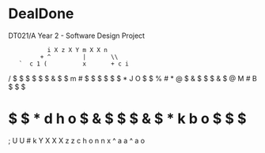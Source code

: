 # DealDone

DT021/A Year 2 - Software Design Project

               i X z X Y m X X n          
             + ^         |       \\        
       `  c 1 (          x       + c i     
   / $ $ $ $ $ $ & $ $ m # $ $ $ $ $ $ * J
 O $ $ % # * @ $ & $ $ $ & $ @ M # B $ $ $
 # $ $ * d h o $ & $ $ $ & $ * k b o $ $ $
 ; U U #     k Y X X X z z c h     o n n x 
       ^ a a                 ^ a o  
 
